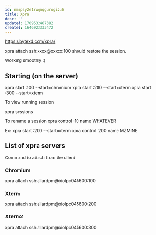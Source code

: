 ```yaml
---
id: nmnpsy2e1rwqnqgurogi2u6
title: Xpra
desc: ''
updated: 1709532467382
created: 1646923333472
---
```


https://bytexd.com/xpra/


xpra attach ssh:xxxx@xxxxx:100 should restore the session.


Working smoothly :)


## Starting (on the server)

xpra start :100 --start=chromium
xpra start :200 --start=xterm
xpra start :300 --start=xterm

To view running session

xpra sessions 

To rename a session
xpra control :10 name WHATEVER

Ex:
xpra start :200 --start=xterm
xpra control :200 name MZMINE




## List of xpra servers
Command to attach from the client

### Chromium
xpra attach ssh:allardpm@biolpc045600:100

### Xterm
xpra attach ssh:allardpm@biolpc045600:200


### Xterm2
xpra attach ssh:allardpm@biolpc045600:300



